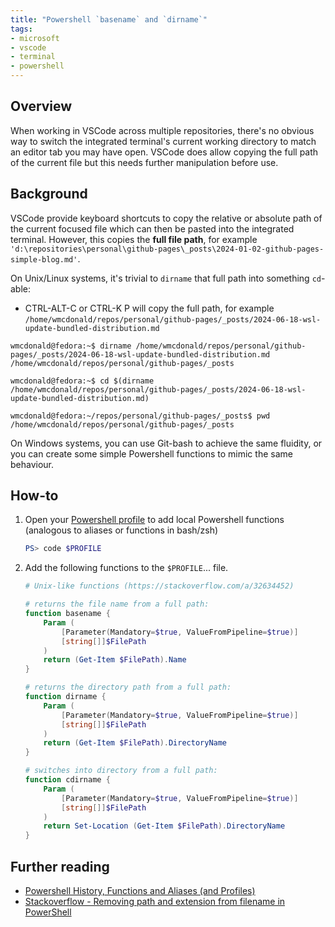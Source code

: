 ```yaml
---
title: "Powershell `basename` and `dirname`"
tags:
- microsoft
- vscode
- terminal
- powershell
---
```


## Overview

When working in VSCode across multiple repositories, there's no obvious way to switch the integrated terminal's current working directory to match an editor tab you may have open. VSCode does allow copying the full path of the current file but this needs further manipulation before use.


## Background

VSCode provide keyboard shortcuts to copy the relative or absolute path of the current focused file which can then be pasted into the integrated terminal. However, this copies the **full file path**, for example `'d:\repositories\personal\github-pages\_posts\2024-01-02-github-pages-simple-blog.md'`. 

On Unix/Linux systems, it's trivial to `dirname` that full path into something `cd`-able:

* CTRL-ALT-C or CTRL-K P will copy the full path, for example `/home/wmcdonald/repos/personal/github-pages/_posts/2024-06-18-wsl-update-bundled-distribution.md`

```shell
wmcdonald@fedora:~$ dirname /home/wmcdonald/repos/personal/github-pages/_posts/2024-06-18-wsl-update-bundled-distribution.md
/home/wmcdonald/repos/personal/github-pages/_posts

wmcdonald@fedora:~$ cd $(dirname /home/wmcdonald/repos/personal/github-pages/_posts/2024-06-18-wsl-update-bundled-distribution.md)

wmcdonald@fedora:~/repos/personal/github-pages/_posts$ pwd
/home/wmcdonald/repos/personal/github-pages/_posts
```

On Windows systems, you can use Git-bash to achieve the same fluidity, or you can create some simple Powershell functions to mimic the same behaviour.

## How-to

1. Open your [Powershell profile](https://wmcdonald404.github.io/github-pages/2024/03/10/windows-powershell-history-functions-and-aliases.html#powershell-profiles) to add local Powershell functions (analogous to aliases or functions in bash/zsh)

    ```powershell
    PS> code $PROFILE
    ```

2. Add the following functions to the `$PROFILE`... file. 

    ```powershell
    # Unix-like functions (https://stackoverflow.com/a/32634452)

    # returns the file name from a full path:
    function basename {
        Param (
            [Parameter(Mandatory=$true, ValueFromPipeline=$true)]
            [string[]]$FilePath
        )
        return (Get-Item $FilePath).Name
    }

    # returns the directory path from a full path:
    function dirname {
        Param (
            [Parameter(Mandatory=$true, ValueFromPipeline=$true)]
            [string[]]$FilePath
        )
        return (Get-Item $FilePath).DirectoryName
    }

    # switches into directory from a full path: 
    function cdirname {
        Param (
            [Parameter(Mandatory=$true, ValueFromPipeline=$true)]
            [string[]]$FilePath
        )
        return Set-Location (Get-Item $FilePath).DirectoryName
    }
    ```


## Further reading
- [Powershell History, Functions and Aliases (and Profiles)](https://wmcdonald404.github.io/github-pages/2024/03/10/windows-powershell-history-functions-and-aliases.html#powershell-profiles)
- [Stackoverflow - Removing path and extension from filename in PowerShell](https://stackoverflow.com/a/32634452)